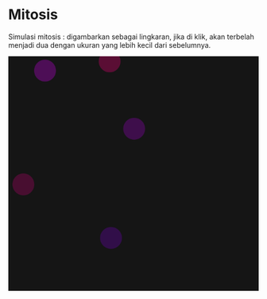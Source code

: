 # Mitosis

Simulasi mitosis : digambarkan sebagai lingkaran, jika di klik, akan terbelah menjadi dua dengan ukuran yang lebih kecil dari sebelumnya.

![Image description](/mitosis/1.png)

